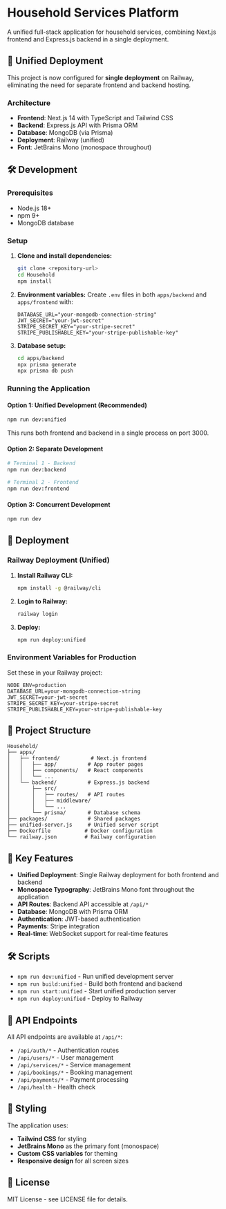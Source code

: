 # Household Services Platform

A unified full-stack application for household services, combining Next.js frontend and Express.js backend in a single deployment.

## 🚀 Unified Deployment

This project is now configured for **single deployment** on Railway, eliminating the need for separate frontend and backend hosting.

### Architecture

- **Frontend**: Next.js 14 with TypeScript and Tailwind CSS
- **Backend**: Express.js API with Prisma ORM
- **Database**: MongoDB (via Prisma)
- **Deployment**: Railway (unified)
- **Font**: JetBrains Mono (monospace throughout)

## 🛠️ Development

### Prerequisites

- Node.js 18+
- npm 9+
- MongoDB database

### Setup

1. **Clone and install dependencies:**
   ```bash
   git clone <repository-url>
   cd Household
   npm install
   ```

2. **Environment variables:**
   Create `.env` files in both `apps/backend` and `apps/frontend` with:
   ```env
   DATABASE_URL="your-mongodb-connection-string"
   JWT_SECRET="your-jwt-secret"
   STRIPE_SECRET_KEY="your-stripe-secret"
   STRIPE_PUBLISHABLE_KEY="your-stripe-publishable-key"
   ```

3. **Database setup:**
   ```bash
   cd apps/backend
   npx prisma generate
   npx prisma db push
   ```

### Running the Application

#### Option 1: Unified Development (Recommended)
```bash
npm run dev:unified
```
This runs both frontend and backend in a single process on port 3000.

#### Option 2: Separate Development
```bash
# Terminal 1 - Backend
npm run dev:backend

# Terminal 2 - Frontend  
npm run dev:frontend
```

#### Option 3: Concurrent Development
```bash
npm run dev
```

## 🚀 Deployment

### Railway Deployment (Unified)

1. **Install Railway CLI:**
   ```bash
   npm install -g @railway/cli
   ```

2. **Login to Railway:**
   ```bash
   railway login
   ```

3. **Deploy:**
   ```bash
   npm run deploy:unified
   ```

### Environment Variables for Production

Set these in your Railway project:

```env
NODE_ENV=production
DATABASE_URL=your-mongodb-connection-string
JWT_SECRET=your-jwt-secret
STRIPE_SECRET_KEY=your-stripe-secret
STRIPE_PUBLISHABLE_KEY=your-stripe-publishable-key
```

## 📁 Project Structure

```
Household/
├── apps/
│   ├── frontend/          # Next.js frontend
│   │   ├── app/          # App router pages
│   │   ├── components/   # React components
│   │   └── ...
│   └── backend/          # Express.js backend
│       ├── src/
│       │   ├── routes/   # API routes
│       │   ├── middleware/
│       │   └── ...
│       └── prisma/       # Database schema
├── packages/             # Shared packages
├── unified-server.js     # Unified server script
├── Dockerfile           # Docker configuration
└── railway.json         # Railway configuration
```

## 🔧 Key Features

- **Unified Deployment**: Single Railway deployment for both frontend and backend
- **Monospace Typography**: JetBrains Mono font throughout the application
- **API Routes**: Backend API accessible at `/api/*`
- **Database**: MongoDB with Prisma ORM
- **Authentication**: JWT-based authentication
- **Payments**: Stripe integration
- **Real-time**: WebSocket support for real-time features

## 🛠️ Scripts

- `npm run dev:unified` - Run unified development server
- `npm run build:unified` - Build both frontend and backend
- `npm run start:unified` - Start unified production server
- `npm run deploy:unified` - Deploy to Railway

## 🔗 API Endpoints

All API endpoints are available at `/api/*`:

- `/api/auth/*` - Authentication routes
- `/api/users/*` - User management
- `/api/services/*` - Service management
- `/api/bookings/*` - Booking management
- `/api/payments/*` - Payment processing
- `/api/health` - Health check

## 🎨 Styling

The application uses:
- **Tailwind CSS** for styling
- **JetBrains Mono** as the primary font (monospace)
- **Custom CSS variables** for theming
- **Responsive design** for all screen sizes

## 📝 License

MIT License - see LICENSE file for details. 